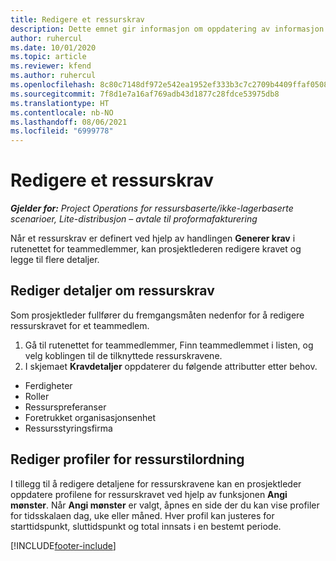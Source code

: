 ```yaml
---
title: Redigere et ressurskrav
description: Dette emnet gir informasjon om oppdatering av informasjon om ressurskrav.
author: ruhercul
ms.date: 10/01/2020
ms.topic: article
ms.reviewer: kfend
ms.author: ruhercul
ms.openlocfilehash: 8c80c7148df972e542ea1952ef333b3c7c2709b4409ffaf0508f8f617d5f9894
ms.sourcegitcommit: 7f8d1e7a16af769adb43d1877c28fdce53975db8
ms.translationtype: HT
ms.contentlocale: nb-NO
ms.lasthandoff: 08/06/2021
ms.locfileid: "6999778"
---
```

# <a name="edit-a-resource-requirement"></a>Redigere et ressurskrav

_**Gjelder for:** Project Operations for ressursbaserte/ikke-lagerbaserte scenarioer, Lite-distribusjon – avtale til proformafakturering_

Når et ressurskrav er definert ved hjelp av handlingen **Generer krav** i rutenettet for teammedlemmer, kan prosjektlederen redigere kravet og legge til flere detaljer.

## <a name="edit-resource-requirement-details"></a>Rediger detaljer om ressurskrav

Som prosjektleder fullfører du fremgangsmåten nedenfor for å redigere ressurskravet for et teammedlem.

1. Gå til rutenettet for teammedlemmer, Finn teammedlemmet i listen, og velg koblingen til de tilknyttede ressurskravene.
2. I skjemaet **Kravdetaljer** oppdaterer du følgende attributter etter behov.

- Ferdigheter
- Roller
- Ressurspreferanser
- Foretrukket organisasjonsenhet
- Ressursstyringsfirma

## <a name="edit-resource-assignment-contours"></a>Rediger profiler for ressurstilordning

I tillegg til å redigere detaljene for ressurskravene kan en prosjektleder oppdatere profilene for ressurskravet ved hjelp av funksjonen **Angi mønster**. Når **Angi mønster** er valgt, åpnes en side der du kan vise profiler for tidsskalaen dag, uke eller måned. Hver profil kan justeres for starttidspunkt, sluttidspunkt og total innsats i en bestemt periode.

[!INCLUDE[footer-include](../includes/footer-banner.md)]